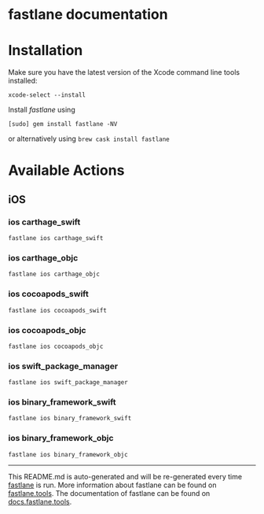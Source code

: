 fastlane documentation
================
# Installation

Make sure you have the latest version of the Xcode command line tools installed:

```
xcode-select --install
```

Install _fastlane_ using
```
[sudo] gem install fastlane -NV
```
or alternatively using `brew cask install fastlane`

# Available Actions
## iOS
### ios carthage_swift
```
fastlane ios carthage_swift
```

### ios carthage_objc
```
fastlane ios carthage_objc
```

### ios cocoapods_swift
```
fastlane ios cocoapods_swift
```

### ios cocoapods_objc
```
fastlane ios cocoapods_objc
```

### ios swift_package_manager
```
fastlane ios swift_package_manager
```

### ios binary_framework_swift
```
fastlane ios binary_framework_swift
```

### ios binary_framework_objc
```
fastlane ios binary_framework_objc
```


----

This README.md is auto-generated and will be re-generated every time [fastlane](https://fastlane.tools) is run.
More information about fastlane can be found on [fastlane.tools](https://fastlane.tools).
The documentation of fastlane can be found on [docs.fastlane.tools](https://docs.fastlane.tools).
